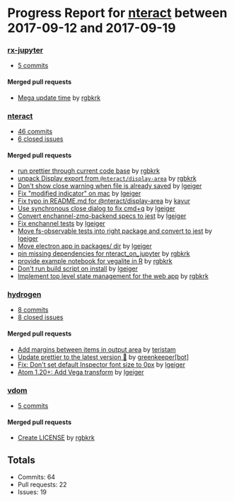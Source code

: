 # Progress Report for [nteract](https://github.com/nteract) between 2017-09-12 and 2017-09-19

### [rx-jupyter](https://github.com/nteract/rx-jupyter)
-  [5 commits](https://github.com/nteract/rx-jupyter/compare/master@%7B1505199600%7D...master@%7B1505804400%7D)

#### Merged pull requests
- [Mega update time](https://github.com/nteract/rx-jupyter/pull/43) by [rgbkrk](https://github.com/rgbkrk)

### [nteract](https://github.com/nteract/nteract)
-  [46 commits](https://github.com/nteract/nteract/compare/master@%7B1505199600%7D...master@%7B1505804400%7D)
-  [6 closed issues](https://github.com/nteract/nteract/issues?utf8=%E2%9C%93&q=is%3Aissue%20closed%3A2017-09-12..2017-09-19)

#### Merged pull requests
- [run prettier through current code base](https://github.com/nteract/nteract/pull/1904) by [rgbkrk](https://github.com/rgbkrk)
- [unpack Display export from `@nteract/display-area`](https://github.com/nteract/nteract/pull/1903) by [rgbkrk](https://github.com/rgbkrk)
- [Don't show close warning when file is already saved](https://github.com/nteract/nteract/pull/1902) by [lgeiger](https://github.com/lgeiger)
- [Fix "modified indicator" on mac](https://github.com/nteract/nteract/pull/1901) by [lgeiger](https://github.com/lgeiger)
- [Fix typo in README.md for @nteract/display-area](https://github.com/nteract/nteract/pull/1900) by [kayur](https://github.com/kayur)
- [Use synchronous close dialog to fix cmd+q](https://github.com/nteract/nteract/pull/1898) by [lgeiger](https://github.com/lgeiger)
- [Convert enchannel-zmq-backend specs to jest](https://github.com/nteract/nteract/pull/1897) by [lgeiger](https://github.com/lgeiger)
- [Fix enchannel tests](https://github.com/nteract/nteract/pull/1896) by [lgeiger](https://github.com/lgeiger)
- [Move fs-observable tests into right package and convert to jest](https://github.com/nteract/nteract/pull/1895) by [lgeiger](https://github.com/lgeiger)
- [Move electron app in packages/ dir](https://github.com/nteract/nteract/pull/1891) by [lgeiger](https://github.com/lgeiger)
- [pin missing dependencies for nteract_on_jupyter](https://github.com/nteract/nteract/pull/1890) by [rgbkrk](https://github.com/rgbkrk)
- [provide example notebook for vegalite in R](https://github.com/nteract/nteract/pull/1888) by [rgbkrk](https://github.com/rgbkrk)
- [Don't run build script on install](https://github.com/nteract/nteract/pull/1885) by [lgeiger](https://github.com/lgeiger)
- [Implement top level state management for the web app](https://github.com/nteract/nteract/pull/1880) by [rgbkrk](https://github.com/rgbkrk)

### [hydrogen](https://github.com/nteract/hydrogen)
-  [8 commits](https://github.com/nteract/hydrogen/compare/master@%7B1505199600%7D...master@%7B1505804400%7D)
-  [8 closed issues](https://github.com/nteract/hydrogen/issues?utf8=%E2%9C%93&q=is%3Aissue%20closed%3A2017-09-12..2017-09-19)

#### Merged pull requests
- [Add margins between items in output area](https://github.com/nteract/hydrogen/pull/997) by [teristam](https://github.com/teristam)
- [Update prettier to the latest version 🚀](https://github.com/nteract/hydrogen/pull/992) by [greenkeeper[bot]](https://github.com/apps/greenkeeper)
- [Fix: Don't set default Inspector font size to 0px](https://github.com/nteract/hydrogen/pull/991) by [lgeiger](https://github.com/lgeiger)
- [Atom 1.20+: Add Vega transform](https://github.com/nteract/hydrogen/pull/939) by [lgeiger](https://github.com/lgeiger)

### [vdom](https://github.com/nteract/vdom)
-  [5 commits](https://github.com/nteract/vdom/compare/master@%7B1505199600%7D...master@%7B1505804400%7D)

#### Merged pull requests
- [Create LICENSE](https://github.com/nteract/vdom/pull/1) by [rgbkrk](https://github.com/rgbkrk)

## Totals
- Commits: 64
- Pull requests: 22
- Issues: 19
